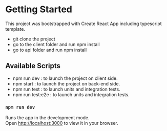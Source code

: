 # Getting Started

This project was bootstrapped with Create React App including typescript template.

- git clone the project
- go to the client folder and run npm install
- go to api folder and run npm install

## Available Scripts

- npm run dev : to launch the project on client side.
- npm start : to launch the project on back-end side.
- npm run test : to launch units and integration tests.
- npm run test:e2e : to launch units and integration tests.

### `npm run dev`

Runs the app in the development mode.\
Open [http://localhost:3000](http://localhost:3000) to view it in your browser.
